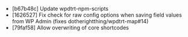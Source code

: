 * [b67b48c] Update wpdtrt-npm-scripts
* [1626527] Fix check for raw config options when saving field values from WP Admin (fixes dotherightthing/wpdtrt-map#14)
* [79faf58] Allow overwriting of core shortcodes
